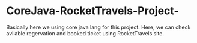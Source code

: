 # CoreJava-RocketTravels-Project-
Basically here we using core java lang for this project. Here, we can check avilable regervation and booked ticket using RocketTravels site.
